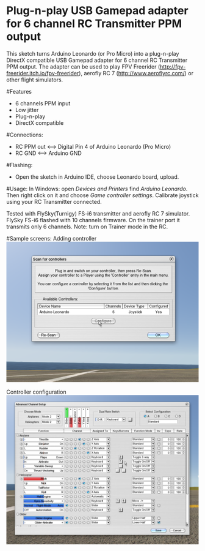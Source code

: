 # Plug-n-play USB Gamepad adapter for 6 channel RC Transmitter PPM output
 This sketch turns Arduino Leonardo (or Pro Micro) into a plug-n-play DirectX compatible
 USB Gamepad adapter for 6 channel RC Transmitter PPM output.
 The adapter can be used to play FPV Freerider (http://fpv-freerider.itch.io/fpv-freerider),
 aerofly RC 7 (http://www.aeroflyrc.com/)
 or other flight simulators. 

#Features
 - 6 channels PPM input
 - Low jitter
 - Plug-n-play
 - DirectX compatible

#Connections:
 - RC PPM out <--> Digital Pin 4 of Arduino Leonardo (Pro Micro)
 - RC GND  <--> Arduino GND

#Flashing:
 - Open the sketch in Arduino IDE, choose Leonardo board, upload.

#Usage:
 In Windows: open *Devices and Printers* find *Arduino Leonardo*. Then right click on it and choose *Game controller settings*. Calibrate joystick using your RC Transmitter connected.

 Tested with FlySky(Turnigy) FS-i6 transmitter and aerofly RC 7 simulator.
 FlySky FS-i6 flashed with 10 channels firmware. On the trainer port it transmits only 6 channels.
 Note: turn on Trainer mode in the RC.

#Sample screens:
 Adding controller
 ![Alt text](images/aerofly1.png?raw=true "Adding controller")

 Controller configuration
 ![Alt text](images/aerofly2.png?raw=true "Controller configuration")